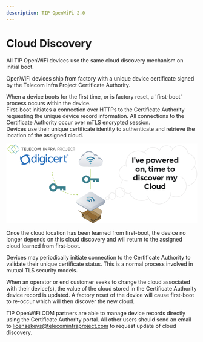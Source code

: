 ```yaml
---
description: TIP OpenWiFi 2.0
---
```


# Cloud Discovery

All TIP OpenWiFi devices use the same cloud discovery mechanism on initial boot.

OpenWiFi devices ship from factory with a unique device certificate signed by the Telecom Infra Project Certificate Authority.

When a device boots for the first time, or is factory reset, a 'first-boot' process occurs within the device.  
First-boot initiates a connection over HTTPs to the Certificate Authority requesting the unique device record information. All connections to the Certificate Authority occur over mTLS encrypted session.  
Devices use their unique certificate identity to authenticate and retrieve the location of the assigned cloud.

![Device First Boot / Factory Cloud Discovery](../../.gitbook/assets/image%20%2824%29.png)

Once the cloud location has been learned from first-boot, the device no longer depends on this cloud discovery and will return to the assigned cloud learned from first-boot.

Devices may periodically initiate connection to the Certificate Authority to validate their unique certificate status. This is a normal process involved in mutual TLS security models.

When an operator or end customer seeks to change the cloud associated with their device\(s\), the value of the cloud stored in the Certificate Authority device record is updated. A factory reset of the device will cause first-boot to re-occur which will then discover the new cloud.

TIP OpenWiFi ODM partners are able to manage device records directly using the Certificate Authority portal. All other users should send an email to licensekeys@telecominfraproject.com to request update of cloud discovery.


